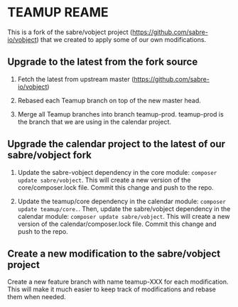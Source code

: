 # TEAMUP REAME

This is a fork of the sabre/vobject project (https://github.com/sabre-io/vobject) that we created to apply some of our own modifications.

## Upgrade to the latest from the fork source

1. Fetch the latest from upstream master (https://github.com/sabre-io/vobject)

2. Rebased each Teamup branch on top of the new master head.

3. Merge all Teamup branches into branch teamup-prod. teamup-prod is the branch that we are using in the calendar project.



## Upgrade the calendar project to the latest of our sabre/vobject fork

1. Update the sabre-vobject dependency in the core module: `composer update sabre/vobject`. This will create a new version of the core/composer.lock file. Commit this change and push to the repo. 

2. Update the teamup/core dependency in the calendar module: `composer update teamup/core.`. Then, update the sabre/vobject dependency in the calendar module: `composer update sabre/vobject`. This will create a new version of the calendar/composer.lock file. Commit this change and push to the repo.



## Create a new modification to the sabre/vobject project

Create a new feature branch with name teamup-XXX for each modification. This will make it much easier to keep track of modifications and rebase them when needed.
